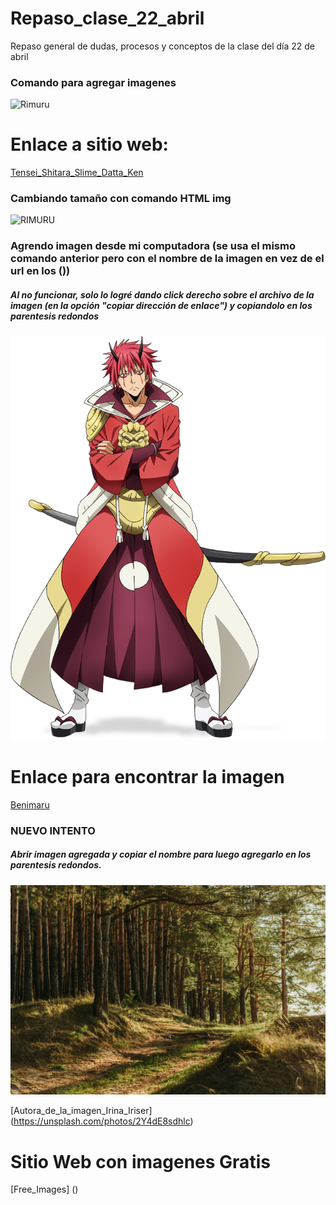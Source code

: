 # Repaso_clase_22_abril
Repaso general de dudas, procesos y conceptos de la clase del día 22 de abril  

### Comando para agregar imagenes ![]()
![Rimuru](https://static.wikia.nocookie.net/tensei-shitara-slime-datta-ken-es/images/5/54/17e4ed7a276951fca7ebd8c9527bd0b7.jpg/revision/latest?cb=20190424192858&path-prefix=es)  

# Enlace a sitio web:  
[Tensei_Shitara_Slime_Datta_Ken](https://es.wikipedia.org/wiki/Tensei_Shitara_Slime_Datta_Ken)

### Cambiando tamaño con comando HTML img
<img src="https://static.wikia.nocookie.net/tensei-shitara-slime-datta-ken-es/images/5/54/17e4ed7a276951fca7ebd8c9527bd0b7.jpg/revision/latest?cb=20190424192858&path-prefix=es" alt="RIMURU" width="100">

### Agrendo imagen desde mi computadora (se usa el mismo comando anterior pero con el nombre de la imagen en vez de el url en los ())  
##### Al no funcionar, solo lo logré dando click derecho sobre el archivo de la imagen (en la opción "copiar dirección de enlace") y copiandolo en los parentesis redondos

![benimaru](https://github.com/fernando1998-g/Repaso_clase_22_abril/blob/main/BENIMARU%20sin%20fondo.png)  

# Enlace para encontrar la imagen 
[Benimaru](https://www.pinterest.ie/pin/692287773948550753/)

### NUEVO INTENTO
##### Abrir imagen agregada y copiar el nombre para luego agregarlo en los parentesis redondos.  
![](irina-iriser-2Y4dE8sdhlc-unsplash.jpg)  

[Autora_de_la_imagen_Irina_Iriser] (https://unsplash.com/photos/2Y4dE8sdhlc)  

# Sitio Web con imagenes Gratis  
[Free_Images] ()
